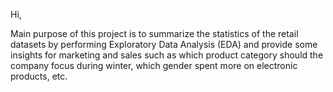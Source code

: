 Hi, 

Main purpose of this project is to summarize the statistics of the retail datasets by performing Exploratory Data Analysis (EDA) 
and provide some insights for marketing and sales such as which product category should the company focus during winter, 
which gender spent more on electronic products, etc. 
